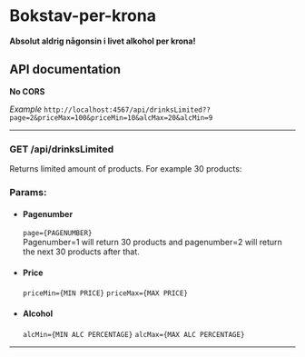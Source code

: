 # Bokstav-per-krona 

**Absolut aldrig någonsin i livet alkohol per krona!**

## API documentation
**No CORS**

*Example*
`http://localhost:4567/api/drinksLimited??page=2&priceMax=100&priceMin=10&alcMax=20&alcMin=9`

---

### GET /api/drinksLimited 
 
Returns limited amount of products. For example 30 products:

### Params:

* #### Pagenumber
    `page={PAGENUMBER}`  
    Pagenumber=1 will return 30 products and pagenumber=2 will return the next 30 products after that.

* #### Price
    `priceMin={MIN PRICE}`
    `priceMax={MAX PRICE}`

* #### Alcohol
    `alcMin={MIN ALC PERCENTAGE}`
    `alcMax={MAX ALC PERCENTAGE}`

  
---


